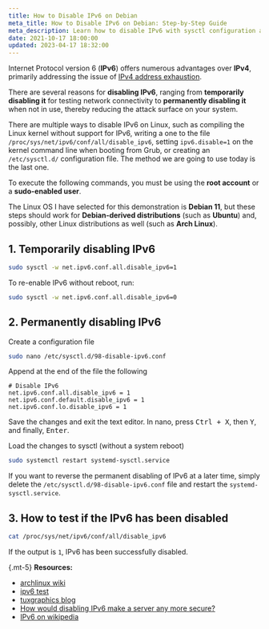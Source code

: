```yaml
---
title: How to Disable IPv6 on Debian
meta_title: How to Disable IPv6 on Debian: Step-by-Step Guide
meta_description: Learn how to disable IPv6 with sysctl configuration and some of the reasons why someone would disable IPv6. Apply these steps to Debian, Ubuntu server and Arch Linux.
date: 2021-10-17 18:00:00
updated: 2023-04-17 18:32:00
---
```


Internet Protocol version 6 (**IPv6**) offers numerous advantages over **IPv4**, primarily addressing the issue of [IPv4 address exhaustion](https://en.wikipedia.org/wiki/IPv4_address_exhaustion).

There are several reasons for **disabling IPv6**, ranging from **temporarily disabling it** for testing network connectivity to **permanently disabling it** when not in use, thereby reducing the attack surface on your system.

There are multiple ways to disable IPv6 on Linux, such as compiling the Linux kernel without support for IPv6, writing a one to the file `/proc/sys/net/ipv6/conf/all/disable_ipv6`, setting `ipv6.disable=1` on the kernel command line when booting from Grub, or creating an `/etc/sysctl.d/` configuration file. The method we are going to use today is the last one.

To execute the following commands, you must be using the **root account** or a **sudo-enabled user**.

The Linux OS I have selected for this demonstration is **Debian 11**, but these steps should work for **Debian-derived distributions** (such as **Ubuntu**) and, possibly, other Linux distributions as well (such as **Arch Linux**).

## 1. Temporarily disabling IPv6

```bash
sudo sysctl -w net.ipv6.conf.all.disable_ipv6=1
```

To re-enable IPv6 without reboot, run:

```bash
sudo sysctl -w net.ipv6.conf.all.disable_ipv6=0
```

## 2. Permanently disabling IPv6

Create a configuration file

```bash
sudo nano /etc/sysctl.d/98-disable-ipv6.conf
```

Append at the end of the file the following

```text
# Disable IPv6
net.ipv6.conf.all.disable_ipv6 = 1
net.ipv6.conf.default.disable_ipv6 = 1
net.ipv6.conf.lo.disable_ipv6 = 1
```

Save the changes and exit the text editor. In nano, press <kbd>Ctrl + X</kbd>, then <kbd>Y</kbd>, and finally, <kbd>Enter</kbd>.

Load the changes to sysctl (without a system reboot)

```bash
sudo systemctl restart systemd-sysctl.service
```

If you want to reverse the permanent disabling of IPv6 at a later time, simply delete the `/etc/sysctl.d/98-disable-ipv6.conf` file and restart the `systemd-sysctl.service`.

## 3. How to test if the IPv6 has been disabled

```bash
cat /proc/sys/net/ipv6/conf/all/disable_ipv6
```

If the output is `1`, IPv6 has been successfully disabled.

{.mt-5}
**Resources:**
- [archlinux wiki](https://wiki.archlinux.org/title/IPv6#Disable_IPv6)
- [ipv6 test](https://ipv6-test.com/)
- [tuxgraphics blog](http://tuxgraphics.org/npa/disable-ipv6-linux/)
- [How would disabling IPv6 make a server any more secure?](https://security.stackexchange.com/questions/181949/how-would-disabling-ipv6-make-a-server-any-more-secure)
- [IPv6 on wikipedia](https://en.wikipedia.org/wiki/IPv6)
